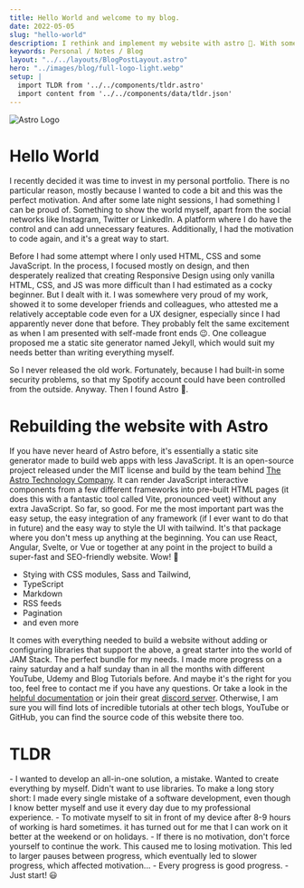 ```yaml
---
title: Hello World and welcome to my blog. 
date: 2022-05-05
slug: "hello-world"
description: I rethink and implement my website with astro 🚀. With some trial and error I manage to create the MVP within a short time. It was really a lot of fun.
keywords: Personal / Notes / Blog
layout: "../../layouts/BlogPostLayout.astro"
hero: "../images/blog/full-logo-light.webp"
setup: |
  import TLDR from '../../components/tldr.astro'
  import content from '../../components/data/tldr.json'
---
```


<img src="../images/blog/full-logo-light.webp" alt="Astro Logo"/>

# Hello World

I recently decided it was time to invest in my personal portfolio. There is no particular reason, mostly because I wanted to code a bit and this was the perfect motivation. And after some late night sessions, I had something I can be proud of. Something to show the world myself, apart from the social networks like Instagram, Twitter or LinkedIn. A platform where I do have the control and can add unnecessary features. Additionally, I had the motivation to code again, and it's a great way to start.

Before I had some attempt where I only used HTML, CSS and some JavaScript. In the process, I focused mostly on design, and then desperately realized that creating Responsive Design using only vanilla HTML, CSS, and JS was more difficult than I had estimated as a cocky beginner. But I dealt with it. I was somewhere very proud of my work, showed it to some developer friends and colleagues, who attested me a relatively acceptable code even for a UX designer, especially since I had apparently never done that before. They probably felt the same excitement as when I am presented with self-made front ends 😉. One colleague proposed me a static site generator named Jekyll, which would suit my needs better than writing everything myself.

So I never released the old work. Fortunately, because I had built-in some security problems, so that my Spotify account could have been controlled from the outside. Anyway. Then I found Astro 🚀.

# Rebuilding the website with Astro

If you have never heard of Astro before, it's essentially a static site generator made to build web apps with less JavaScript. It is an open-source project released under the MIT license and build by the team behind [The Astro Technology Company](https://astro.build/company/). It can render JavaScript interactive components from a few different frameworks into pre-built HTML pages (it does this with a fantastic tool called Vite, pronounced veet) without any extra JavaScript. So far, so good. For me the most important part was the easy setup, the easy integration of any framework (if I ever want to do that in future) and the easy way to style the UI with tailwind. It's that package where you don't mess up anything at the beginning.
You can use React, Angular, Svelte, or Vue or together at any point in the project to build a super-fast and SEO-friendly website. Wow! 🥳

- Stying with CSS modules, Sass and Tailwind,
- TypeScript
- Markdown
- RSS feeds
- Pagination
- and even more

It comes with everything needed to build a website without adding or configuring libraries that support the above, a great starter into the world of JAM Stack. The perfect bundle for my needs. I made more progress on a rainy saturday and a half sunday than in all the months with different YouTube, Udemy and Blog Tutorials before. And maybe it's the right for you too, feel free to contact me if you have any questions. Or take a look in the [helpful documentation](https://docs.astro.build/en/getting-started/) or join their great [discord server](https://discord.com/invite/grF4GTXXYm). Otherwise, I am sure you will find lots of incredible tutorials at other tech blogs, YouTube or GitHub, you can find the source code of this website there too.

# TLDR
<TLDR>
- I wanted to develop an all-in-one solution, a mistake. Wanted to create everything by myself. Didn't want to use libraries. To make a long story short: I made every single mistake of a software development, even though I know better myself and use it every day due to my professional experience.
- To motivate myself to sit in front of my device after 8-9 hours of working is hard sometimes. it has turned out for me that I can work on it better at the weekend or on holidays.
- If there is no motivation, don't force yourself to continue the work. This caused me to losing motivation. This led to larger pauses between progress, which eventually led to slower progress, which affected motivation...
- Every progress is good progress.
- Just start! 😃
</TLDR>
